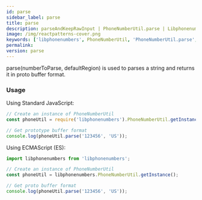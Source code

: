 ```yaml
---
id: parse
sidebar_label: parse
title: parse
description: parseAndKeepRawInput | PhoneNumberUtil.parse | Libphonenumbers
image: /img/reactpatterns-cover.png
keywords: ['libphonenumbers', PhoneNumberUtil, 'PhoneNumberUtil.parse', 'parse']
permalink: 
version: parse
---
```


parse(numberToParse, defaultRegion) is used to parses a string and returns it in proto buffer format.

### Usage

Using Standard JavaScript:

```js
// Create an instance of PhoneNumberUtil
const phoneUtil = require('libphonenumbers').PhoneNumberUtil.getInstance();

// Get prototype buffer format
console.log(phoneUtil.parse('123456', 'US'));
```

Using ECMAScript (ES):

```js
import libphonenumbers from 'libphonenumbers';

// Create an instance of PhoneNumberUtil
const phoneUtil = libphonenumbers.PhoneNumberUtil.getInstance();

// Get proto buffer format
console.log(phoneUtil.parse('123456', 'US'));
```
